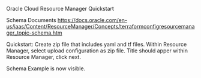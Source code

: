 Oracle Cloud Resource Manager Quickstart

Schema Documents
https://docs.oracle.com/en-us/iaas/Content/ResourceManager/Concepts/terraformconfigresourcemanager_topic-schema.htm

Quickstart:
Create zip file that includes yaml and tf files.
Within Resource Manager, select upload configuration as zip file.
Title should apper within Resource Manager, click next.

Schema Example is now visible.  
